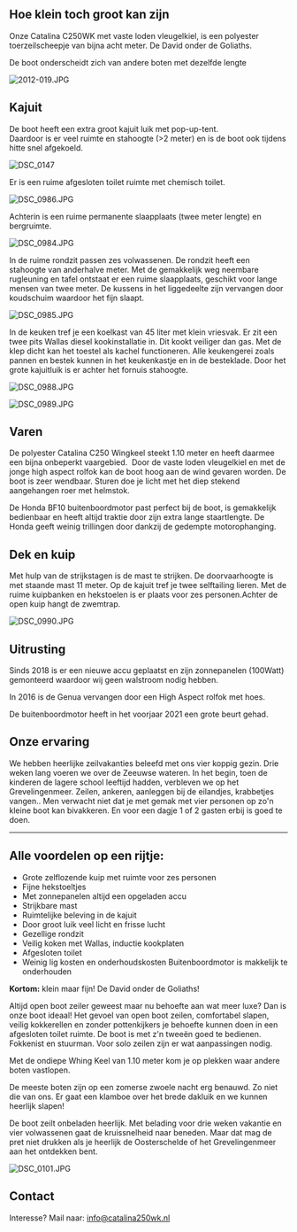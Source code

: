 
## Hoe klein toch groot kan zijn

Onze Catalina C250WK met vaste loden vleugelkiel, is een polyester toerzeilscheepje van bijna acht meter. De David onder de Goliaths.

De boot onderscheidt zich van andere boten met dezelfde lengte

![2012-019.JPG](2012-019.JPG)

## Kajuit
De boot heeft een extra groot kajuit luik met pop-up-tent.\
Daardoor is er veel ruimte en stahoogte (\>2 meter) en is de boot ook
tijdens hitte snel afgekoeld.

![DSC_0147](DSC_0147.JPG)

Er is een ruime afgesloten toilet ruimte met chemisch toilet.

![DSC_0986.JPG](DSC_0986.JPG)

 Achterin is een ruime permanente slaapplaats (twee meter lengte) en bergruimte.
 
 ![DSC_0984.JPG](DSC_0984.JPG)

In de ruime rondzit passen zes volwassenen. De rondzit heeft een stahoogte van anderhalve meter.
Met de gemakkelijk weg neembare rugleuning en tafel ontstaat er een ruime slaapplaats, geschikt voor lange mensen van twee meter. De kussens in het liggedeelte zijn vervangen door koudschuim waardoor het fijn slaapt.

![DSC_0985.JPG](DSC_0985.JPG)

In de keuken tref je een koelkast van 45 liter met klein vriesvak. Er zit een twee pits Wallas diesel kookinstallatie in. Dit kookt veiliger dan gas. Met de klep dicht kan het toestel als kachel functioneren. Alle keukengerei zoals pannen en bestek kunnen in het keukenkastje en in de besteklade. Door het grote kajuitluik is er achter het fornuis stahoogte.

![DSC_0988.JPG](DSC_0988.JPG)

![DSC_0989.JPG](DSC_0989.JPG)

## Varen
De polyester Catalina C250 Wingkeel steekt 1.10 meter en heeft daarmee
een bijna onbeperkt vaargebied.  Door de vaste loden vleugelkiel en met
de jonge high aspect rolfok kan de boot hoog aan de wind gevaren worden.
De boot is zeer wendbaar. Sturen doe je licht met het diep stekend
aangehangen roer met helmstok.

De Honda BF10 buitenboordmotor past perfect bij de boot, is gemakkelijk
bedienbaar en heeft altijd traktie door zijn extra lange staartlengte.
De Honda geeft weinig trillingen door dankzij de gedempte motorophanging. 
## Dek en kuip
Met hulp van de strijkstagen is de mast te strijken. De doorvaarhoogte is met staande mast 11 meter. Op de kajuit tref je twee
selftailing lieren. 
Met de ruime kuipbanken en hekstoelen is er plaats voor zes personen.Achter de open kuip hangt de zwemtrap.

![DSC_0990.JPG](DSC_0990.JPG)

## Uitrusting
Sinds 2018 is er een nieuwe accu geplaatst en zijn zonnepanelen
(100Watt) gemonteerd waardoor wij geen walstroom nodig hebben.

In 2016 is de Genua vervangen door een High Aspect rolfok met hoes.

De buitenboordmotor heeft in het voorjaar 2021 een grote beurt gehad.

## Onze ervaring
We hebben heerlijke zeilvakanties beleefd met ons vier koppig gezin. Drie weken lang voeren we over de Zeeuwse wateren. In het begin, toen de kinderen de lagere school leeftijd hadden, verbleven we op het Grevelingenmeer. Zeilen, ankeren, aanleggen bij de eilandjes, krabbetjes vangen.. Men verwacht niet dat je met gemak met vier personen op zo'n
kleine boot kan bivakkeren. En voor een dagje 1 of 2 gasten erbij is
goed te doen.

---

## Alle voordelen op een rijtje:

- Grote zelflozende kuip met ruimte voor zes personen
- Fijne hekstoeltjes
- Met zonnepanelen altijd een opgeladen accu
- Strijkbare mast
- Ruimtelijke beleving in de kajuit
- Door groot luik veel licht en frisse lucht
- Gezellige rondzit
- Veilig koken met Wallas, inductie kookplaten
- Afgesloten toilet
- Weinig lig kosten en onderhoudskosten Buitenboordmotor is makkelijk te
onderhouden

**Kortom:** klein maar fijn! De David onder de Goliaths!

Altijd open boot zeiler geweest maar nu behoefte aan wat meer luxe? Dan
is onze boot ideaal! Het gevoel van open boot zeilen, comfortabel
slapen, veilig kokkerellen en zonder pottenkijkers je behoefte kunnen
doen in een afgesloten toilet ruimte. De boot is met z'n tweeën goed te
bedienen. Fokkenist en stuurman. Voor solo zeilen zijn er wat
aanpassingen nodig.

Met de ondiepe Whing Keel van 1.10 meter kom je op plekken waar andere
boten vastlopen.

De meeste boten zijn op een zomerse zwoele nacht erg benauwd. Zo niet
die van ons. Er gaat een klamboe over het brede dakluik en we kunnen
heerlijk slapen!

De boot zeilt onbeladen heerlijk. Met belading voor drie weken vakantie
en vier volwassenen gaat de kruissnelheid naar beneden. Maar dat mag de
pret niet drukken als je heerlijk de Oosterschelde of het
Grevelingenmeer aan het ontdekken bent.

![DSC_0101.JPG](DSC_0101.JPG)

## Contact

Interesse? Mail naar: [info@catalina250wk.nl](mailto:info@catalina250wk.nl)
